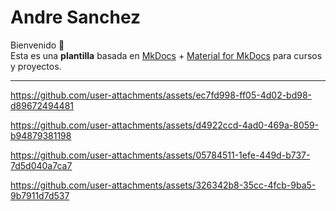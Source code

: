 # Andre Sanchez 

Bienvenido 👋  
Esta es una **plantilla** basada en [MkDocs](https://www.mkdocs.org/) + [Material for MkDocs](https://squidfunk.github.io/mkdocs-material/) para cursos y proyectos.

---


https://github.com/user-attachments/assets/ec7fd998-ff05-4d02-bd98-d89672494481




https://github.com/user-attachments/assets/d4922ccd-4ad0-469a-8059-b94879381198



https://github.com/user-attachments/assets/05784511-1efe-449d-b737-7d5d040a7ca7




https://github.com/user-attachments/assets/326342b8-35cc-4fcb-9ba5-9b7911d7d537






